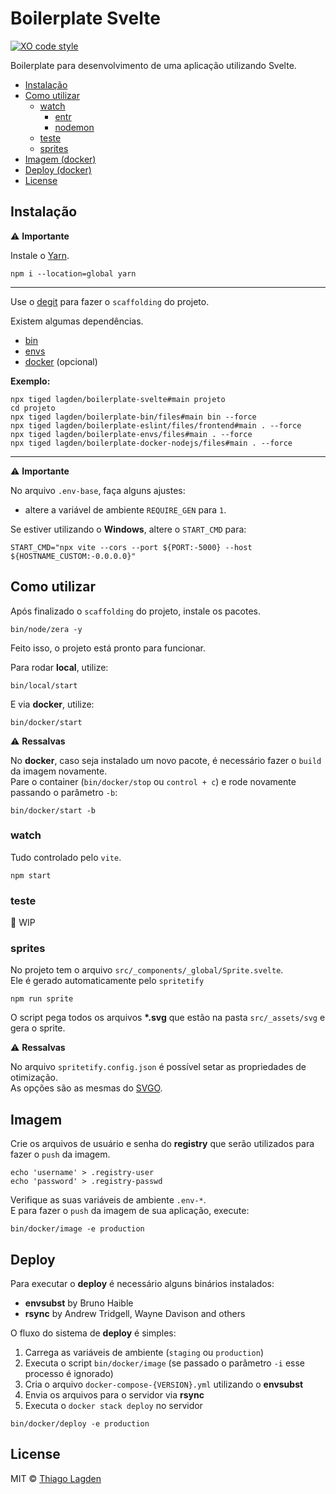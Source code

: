 # Boilerplate Svelte

[![XO code style][xo-img]][xo]

[xo-img]:        https://img.shields.io/badge/code_style-XO-5ed9c7.svg
[xo]:            https://github.com/sindresorhus/xo


Boilerplate para desenvolvimento de uma aplicação utilizando Svelte.

- [Instalação](#instalação)
- [Como utilizar](#como-utilizar)
    - [watch](#watch)
        - [entr](#entr)
        - [nodemon](#nodemon)
    - [teste](#teste)
    - [sprites](#sprites)
- [Imagem (docker)](#imagem-docker)
- [Deploy (docker)](#deploy-docker)
- [License](#license)


## Instalação

⚠️ **Importante**

Instale o [Yarn](https://yarnpkg.com/getting-started/install).

```
npm i --location=global yarn
```

---

Use o [degit](https://github.com/tiged/tiged) para fazer o `scaffolding` do projeto.

Existem algumas dependências.

- [bin](https://github.com/lagden/boilerplate-bin)
- [envs](https://github.com/lagden/boilerplate-envs)
- [docker](https://github.com/lagden/boilerplate-docker-nodejs) (opcional)


**Exemplo:**

```shell
npx tiged lagden/boilerplate-svelte#main projeto
cd projeto
npx tiged lagden/boilerplate-bin/files#main bin --force
npx tiged lagden/boilerplate-eslint/files/frontend#main . --force
npx tiged lagden/boilerplate-envs/files#main . --force
npx tiged lagden/boilerplate-docker-nodejs/files#main . --force
```

---

⚠️ **Importante**

No arquivo `.env-base`, faça alguns ajustes:

- altere a variável de ambiente `REQUIRE_GEN` para `1`.

Se estiver utilizando o **Windows**, altere o `START_CMD` para:

```
START_CMD="npx vite --cors --port ${PORT:-5000} --host ${HOSTNAME_CUSTOM:-0.0.0.0}"
```


## Como utilizar

Após finalizado o `scaffolding` do projeto, instale os pacotes.

```shell
bin/node/zera -y
```

Feito isso, o projeto está pronto para funcionar.

Para rodar **local**, utilize:

```shell
bin/local/start
```

E via **docker**, utilize:

```shell
bin/docker/start
```

⚠️ **Ressalvas**

No **docker**, caso seja instalado um novo pacote, é necessário fazer o `build` da imagem novamente.  
Pare o container (`bin/docker/stop` ou `control + c`) e rode novamente passando o parâmetro `-b`:

```shell
bin/docker/start -b
```


### watch

Tudo controlado pelo `vite`.

```shell
npm start
```


### teste

🚧 WIP


### sprites

No projeto tem o arquivo `src/_components/_global/Sprite.svelte`.  
Ele é gerado automaticamente pelo `spritetify`

```shell
npm run sprite
```

O script pega todos os arquivos **\*.svg** que estão na pasta `src/_assets/svg` e gera o sprite.

⚠️ **Ressalvas**

No arquivo `spritetify.config.json` é possível setar as propriedades de otimização.  
As opções são as mesmas do [SVGO](https://github.com/svg/svgo#built-in-plugins).


## Imagem

Crie os arquivos de usuário e senha do **registry** que serão utilizados para fazer o `push` da imagem.

```shell
echo 'username' > .registry-user
echo 'password' > .registry-passwd
```

Verifique as suas variáveis de ambiente `.env-*`.  
E para fazer o `push` da imagem de sua aplicação, execute:

```shell
bin/docker/image -e production
```


## Deploy

Para executar o **deploy** é necessário alguns binários instalados:

- **envsubst** by Bruno Haible
- **rsync** by Andrew Tridgell, Wayne Davison and others

O fluxo do sistema de **deploy** é simples:

1. Carrega as variáveis de ambiente (`staging` ou `production`)
2. Executa o script `bin/docker/image` (se passado o parâmetro `-i` esse processo é ignorado)
3. Cria o arquivo `docker-compose-{VERSION}.yml` utilizando o **envsubst**
4. Envia os arquivos para o servidor via **rsync**
5. Executa o `docker stack deploy` no servidor

```shell
bin/docker/deploy -e production
```


## License

MIT © [Thiago Lagden](https://github.com/lagden)
